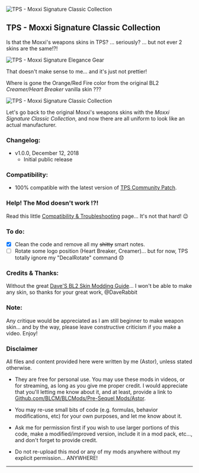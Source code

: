 ![TPS - Moxxi Signature Classic Collection](https://imgur.com/uvvPzV5.jpg "Don't worry guys... even if my screen capture show French text, my mods are in English")

## TPS - Moxxi Signature Classic Collection

Is that the Moxxi's weapons skins in TPS? ... seriously? ... but not ever 2 skins are the same!?! 

![TPS - Moxxi Signature Elegance Gear](https://imgur.com/JbYPZTA.jpg "Don't worry guys... even if my screen capture show French text, my mods are in English")

That doesn't make sense to me... and it's just not prettier!

Where is gone the Orange/Red Fire color from the original BL2 *Creamer/Heart Breaker* vanilla skin ???

![TPS - Moxxi Signature Classic Collection](https://imgur.com/LT6cLyc.jpg "Don't worry guys... even if my screen capture show French text, my mods are in English")

Let's go back to the original Moxxi's weapons skins with the *Moxxi Signature Classic Collection*, and now there are all uniform to look like an actual manufacturer.

### Changelog:
- v1.0.0, December 12, 2018
  - Initial public release
 
### Compatibility:

- 100% compatible with the latest version of [TPS Community Patch](https://github.com/BLCM/BLCMods/tree/master/Pre%20Sequel%20Mods/Community%20Patch).

### Help! The Mod doesn't work !?!

Read this little [Compatibility & Troubleshooting](https://github.com/BLCM/BLCMods/tree/master/Pre%20Sequel%20Mods/Astor/Compatibility%20%26%20Troubleshooting) page... It's not that hard!  :wink:

### To do:

- [x] Clean the code and remove all my ~~shitty~~ smart notes.
- [ ] Rotate some logo position (Heart Breaker, Creamer)... but for now, TPS totally ignore my "DecalRotate" command :disappointed:

### Credits & Thanks:

Without the great [Dave'S BL2 Skin Modding Guide](https://cdn.rawgit.com/BLCM/BLCMods/bb1933f7/Borderlands%202%20mods/Dave/DAVE%27S%20BL2%20SKIN%20MODDING%20GUIDE.pdf)... I won't be able to make any skin, so thanks for your great work, @DaveRabbit
  
### Note: 

Any critique would be appreciated as I am still beginner to make weapon skin... and by the way, please leave constructive criticism if you make a video. 
Enjoy!

### Disclaimer

All files and content provided here were written by me (Astor), unless stated otherwise.

- They are free for personal use. You may use these mods in videos, or for streaming, as long as you give me proper credit. I would appreciate that you'll letting me know about it, and at least, provide a link to [Github.com/BLCM/BLCMods/Pre-Sequel Mods/Astor](https://github.com/BLCM/BLCMods/tree/master/Pre%20Sequel%20Mods/Astor).

- You may re-use small bits of code (e.g. formulas, behavior modifications, etc) for your own purposes, and let me know about it. 

- Ask me for permission first if you wish to use larger portions of this code, make a modified/improved version, include it in a mod pack, etc..., and don't forget to provide credit.

- Do not re-upload this mod or any of my mods anywhere without my explicit permission... ANYWHERE!

* * * * *



